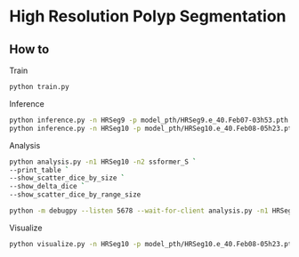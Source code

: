 # High Resolution Polyp Segmentation

## How to

Train

```sh
python train.py
```

Inference

```sh
python inference.py -n HRSeg9 -p model_pth/HRSeg9.e_40.Feb07-03h53.pth
python inference.py -n HRSeg10 -p model_pth/HRSeg10.e_40.Feb08-05h23.pth
```

Analysis

```sh
python analysis.py -n1 HRSeg10 -n2 ssformer_S `
--print_table `
--show_scatter_dice_by_size `
--show_delta_dice `
--show_scatter_dice_by_range_size

python -m debugpy --listen 5678 --wait-for-client analysis.py -n1 HRSeg8 -n2 ssformer_S --print_table
```

Visualize

```sh
python visualize.py -n HRSeg10 -p model_pth/HRSeg10.e_40.Feb08-05h23.pth
```
